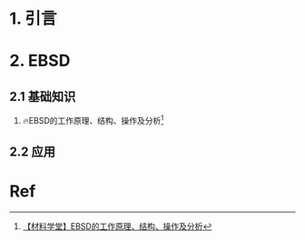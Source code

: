# 1. 引言 


# 2. EBSD 
## 2.1 基础知识 
1. 🔥EBSD的工作原理、结构、操作及分析[^1]

## 2.2 应用 

# Ref 
[^1]: [【材料学堂】EBSD的工作原理、结构、操作及分析](https://mp.weixin.qq.com/s/_XkZyl-5Xb3XnyjgrWMD2Q)
